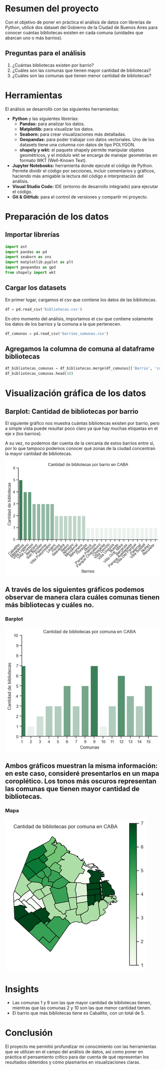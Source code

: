 # Resumen del proyecto
Con el objetivo de poner en práctica el análisis de datos con librerías de Python, utilicé dos dataset del Gobierno de la Ciudad de Buenos Aires para conocer cuántas bibliotecas existen en cada comuna (unidades que abarcan uno o más barrios).

## Preguntas para el análisis
1. ¿Cuántas bibliotecas existen por barrio?
2. ¿Cuáles son las comunas que tienen mayor cantidad de bibliotecas?
3. ¿Cuáles son las comunas que tienen menor cantidad de bibliotecas?

# Herramientas
El análisis se desarrolló con las siguientes herramientas:
- **Python** y las siguientes librerías:
    - **Pandas:** para analizar los datos.
    - **Matplotlib:** para visualizar los datos.
    - **Seaborn:** para crear visualizaciones más detalladas.
    - **Geopandas:** para poder trabajar con datos vectoriales. Uno de los datasets tiene una columna con datos de tipo POLYGON.
    - **shapely y wkt:** el paquete shapely permite manipular objetos geométricos, y el módulo wkt se encarga de manejar geometrías en formato WKT (Well-Known Text).
- **Jupyter Notebooks:** herramienta donde ejecuté el código de Python. Permite dividir el código por secciones, incluir comentarios y gráficos, haciendo más amigable la lectura del código e interpretación del análisis.
- **Visual Studio Code:** IDE (entorno de desarrollo integrado) para ejecutar el código.
- **Git & GitHub:** para el control de versiones y compartir mi proyecto.

# Preparación de los datos
## Importar librerías
```python
import ast 
import pandas as pd
import seaborn as sns
import matplotlib.pyplot as plt
import geopandas as gpd
from shapely import wkt
```
## Cargar los datasets
En primer lugar, cargamos el csv que contiene los datos de las bibliotecas. 
```python
df = pd.read_csv('bibliotecas.csv')
```
En otro momento del análisis, importamos el csv que contiene solamente los datos de los barrios y la comuna a la que pertenecen.
```python
df_comunas = pd.read_csv('barrios_comunas.csv')
```
## Agregamos la columna de comuna al dataframe bibliotecas
```python
df_bibliotecas_comunas = df_bibliotecas.merge(df_comunas[['Barrio', 'comuna']], on='Barrio', how='left')
df_bibliotecas_comunas.head(10)
```

# Visualización gráfica de los datos
## Barplot: Cantidad de bibliotecas por barrio
El siguiente gráfico nos muestra cuántas bibliotecas existen por barrio, pero a simple vista puede resultar poco claro ya que hay muchas etiquetas en el eje x (los barrios).

A su vez, no podemos dar cuenta de la cercanía de estos barrios entre sí, por lo que tampoco podemos conocer qué zonas de la ciudad concentran la mayor cantidad de bibliotecas.

![Cantidad de bibliotecas por barrio](img/barplot_bibliotecas_por_barrio.png)


## A través de los siguientes gráficos podemos observar de manera clara cuáles comunas tienen más bibliotecas y cuáles no. 
### Barplot

![Cantidad de bibliotecas por comuna](img/barplot_bibliotecas_por_comuna.png)

## Ambos gráficos muestran la misma información: en este caso, consideré presentarlos en un mapa coroplético. Los tonos más oscuros representan las comunas que tienen mayor cantidad de bibliotecas.
### Mapa

![Cantidad de bibliotecas por comuna](img/mapa_bibliotecas_por_comuna.png)


# Insights
- Las comunas 1 y 9 son las que mayor cantidad de bibliotecas tienen, mientras que las comunas 2 y 10 son las que menor cantidad tienen.
- El barrio que más bibliotecas tiene es Caballito, con un total de 5.

# Conclusión
El proyecto me permitió profundizar mi conocimiento con las herramientas que se utilizan en el campo del análisis de datos, así como poner en práctica el pensamiento crítico para dar cuenta de qué representan los resultados obtenidos y cómo plasmarlos en visualizaciones claras.

